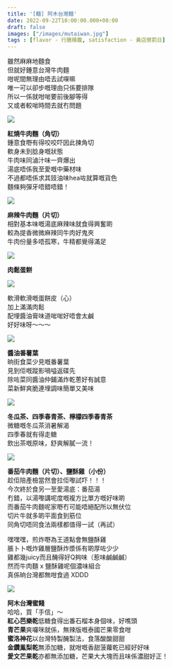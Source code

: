 ```yaml
---
title: '[麵] 阿木台灣麵'
date: 2022-09-22T10:00:00.000+08:00
draft: false
images: ["/images/mutaiwan.jpg"]
tags : [flavor - 行膳積腹, satisfaction - 黃店懲罰日]
---
```


雖然麻麻地麵食  
但就好鍾意台灣牛肉麵  
咁呢間無理由唔去試㗎嘛  
唯一可以卻步嘅理由只係要排隊  
所以一係就咁啱要前後腳等得  
又或者較啱時間去就冇問題  

![](/images/mutaiwan1.jpg)

**紅燒牛肉麵（角切）**  
鍾意食嘢有得咬咬吓因此揀角切  
軟身未到腍身嘅狀態  
牛肉味同滷汁味一齊爆出  
湯底唔係我至愛嘅中藥材味  
不過都唔係求其豉油味hea咗就算嘅貨色  
麵條夠彈牙唔錯唔錯！  

![](/images/mutaiwan2.jpg)

**麻辣牛肉麵（片切）**  
相對基本味嘅湯底麻辣味就食得興奮啲  
較為提香微微麻辣同牛肉好鬼夾  
牛肉份量多唔孤寒，牛精都覺得滿足  

![](/images/mutaiwan3.jpg)

**肉鬆蛋餅**  

![](/images/mutaiwan4.jpg)

軟滑軟滑嘅蛋餅皮（心）  
加上滿滿肉鬆  
配埋醬油膏味道啱啱好唔會太鹹  
好好味呀～～～  

![](/images/mutaiwan5.jpg)

**醬油番薯葉**  
晌街食菜少見嘅番薯葉  
見到佢嘅蹤影喎嗌返碟先  
除咗菜同醬油仲鋪滿炸乾蔥好有誠意  
菜新鮮爽脆連埋調味簡單又美味  

![](/images/mutaiwan6.jpg)

**冬瓜茶、四季春青茶、檸檬四季春青茶**  
微糖嘅冬瓜茶消暑解渴  
四季春就有得走糖  
飲出茶嘅原味，舒爽解膩一流！  

![](/images/mutaiwan7.jpg)

**番茄牛肉麵（片切）、鹽酥雞（小份）**  
趁佢陪產檢當然會拉佢嚟試吓！！！  
今次終於食另一至愛湯底：番茄湯  
冇錯，以湯嚟講呢度嘅複方比單方嘅好味啲  
而番茄牛肉麵呢家嘢冇可能唔絕配所以無伏位  
切片牛就多啲平面食到筋位  
同角切唔同食法兩樣都值得一試（再試）  
  
嘿嘿嘿，煎炸嘢為王道點會無鹽酥雞  
脹卜卜嘅炸雞層鹽酥炸漿係有啲厚咗少少  
雞都幾juicy而且醃得好Q夠味（惹味鹹鹹鹹）  
然而牛肉麵 x 鹽酥雞呢個濃味組合  
真係晌台灣都無咁食過 XDDD  

![](/images/mutaiwan8.jpg)

**阿木台灣蜜餞**  
哈哈，買「手信」～  
**紅心芭樂乾**低糖食得出番石榴本身個味，好噍頭  
**青芒果**爽囉咪就係，無辣版嘅泰國芒果零食咁  
**蜜洛神花**以台灣特製醃製法，食落酸酸甜甜  
**金鑽鳯梨乾**無添加糖，就咁嘅香甜菠蘿乾已經好好味  
**愛文芒果乾**亦都無添加糖，芒果大大塊而且味係濃甜好正！    
  
